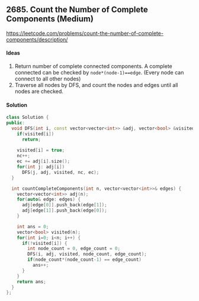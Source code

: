 ## 2685. Count the Number of Complete Components (Medium)


https://leetcode.com/problems/count-the-number-of-complete-components/description/


#### Ideas
1. Return number of complete connected components. A complete connected can be checked by `node*(node-1)==edge`. (Every node can connect to all other nodes)
2. Traverse all nodes by DFS, and count the nodes and edges until all nodes are checked.

#### Solution
```C++
class Solution {
public:
  void DFS(int i, const vector<vector<int>> &adj, vector<bool> &visited, int &nc, int &ec) {
    if(visited[i])
      return;
    
    visited[i] = true;
    nc++;
    ec += adj[i].size();
    for(int j: adj[i])
      DFS(j, adj, visited, nc, ec);
  }

  int countCompleteComponents(int n, vector<vector<int>>& edges) {
    vector<vector<int>> adj(n);
    for(auto& edge: edges) {
      adj[edge[0]].push_back(edge[1]);
      adj[edge[1]].push_back(edge[0]);
    }

    int ans = 0;
    vector<bool> visited(n);
    for(int i=0; i<n; i++) {
      if(!visited[i]) {
        int node_count = 0, edge_count = 0;
        DFS(i, adj, visited, node_count, edge_count);
        if(node_count*(node_count-1) == edge_count)
          ans++;
      }
    }
    return ans;
  }
};
```
